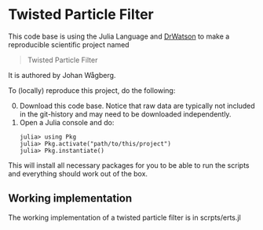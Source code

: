 # Twisted Particle Filter

This code base is using the Julia Language and [DrWatson](https://juliadynamics.github.io/DrWatson.jl/stable/)
to make a reproducible scientific project named
> Twisted Particle Filter

It is authored by Johan Wågberg.

To (locally) reproduce this project, do the following:

0. Download this code base. Notice that raw data are typically not included in the
   git-history and may need to be downloaded independently.
1. Open a Julia console and do:
   ```
   julia> using Pkg
   julia> Pkg.activate("path/to/this/project")
   julia> Pkg.instantiate()
   ```

This will install all necessary packages for you to be able to run the scripts and
everything should work out of the box.

## Working implementation
The working implementation of a twisted particle filter is in scrpts/erts.jl
